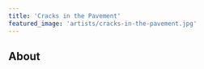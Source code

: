 ```yaml
---
title: 'Cracks in the Pavement'
featured_image: 'artists/cracks-in-the-pavement.jpg'
---
```


## About


